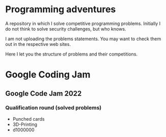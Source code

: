 # Programming adventures
A repository in which I solve competitive programming problems.
Initially I do not think to solve security challenges, but who knows.

I am not uploading the problems statements. You may want to check them out in the respective web sites.

Here I let you the structure of problems and their competitions.

# Google Coding Jam
## Google Code Jam 2022
### Qualification round (solved problems)
* Punched cards
* 3D-Printing
* d1000000